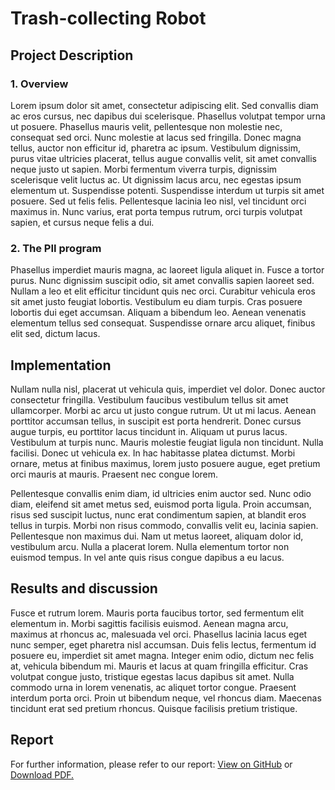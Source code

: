 <h1>Trash-collecting Robot</h1>

<h2>Project Description</h2>
<h3>1. Overview</h3>
Lorem ipsum dolor sit amet, consectetur adipiscing elit. Sed convallis diam ac eros cursus, nec dapibus dui scelerisque. Phasellus volutpat tempor urna ut posuere. Phasellus mauris velit, pellentesque non molestie nec, consequat sed orci. Nunc molestie at lacus sed fringilla. Donec magna tellus, auctor non efficitur id, pharetra ac ipsum. Vestibulum dignissim, purus vitae ultricies placerat, tellus augue convallis velit, sit amet convallis neque justo ut sapien. Morbi fermentum viverra turpis, dignissim scelerisque velit luctus ac. Ut dignissim lacus arcu, nec egestas ipsum elementum ut. Suspendisse potenti. Suspendisse interdum ut turpis sit amet posuere. Sed ut felis felis. Pellentesque lacinia leo nisl, vel tincidunt orci maximus in. Nunc varius, erat porta tempus rutrum, orci turpis volutpat sapien, et cursus neque felis a dui.

<h3>2. The PII program</h3>
Phasellus imperdiet mauris magna, ac laoreet ligula aliquet in. Fusce a tortor purus. Nunc dignissim suscipit odio, sit amet convallis sapien laoreet sed. Nullam a leo et elit efficitur tincidunt quis nec orci. Curabitur vehicula eros sit amet justo feugiat lobortis. Vestibulum eu diam turpis. Cras posuere lobortis dui eget accumsan. Aliquam a bibendum leo. Aenean venenatis elementum tellus sed consequat. Suspendisse ornare arcu aliquet, finibus elit sed, dictum lacus.

<h2>Implementation</h2>
Nullam nulla nisl, placerat ut vehicula quis, imperdiet vel dolor. Donec auctor consectetur fringilla. Vestibulum faucibus vestibulum tellus sit amet ullamcorper. Morbi ac arcu ut justo congue rutrum. Ut ut mi lacus. Aenean porttitor accumsan tellus, in suscipit est porta hendrerit. Donec cursus augue turpis, eu porttitor lacus tincidunt in. Aliquam ut purus lacus. Vestibulum at turpis nunc. Mauris molestie feugiat ligula non tincidunt. Nulla facilisi. Donec ut vehicula ex. In hac habitasse platea dictumst. Morbi ornare, metus at finibus maximus, lorem justo posuere augue, eget pretium orci mauris at mauris. Praesent nec congue lorem.

Pellentesque convallis enim diam, id ultricies enim auctor sed. Nunc odio diam, eleifend sit amet metus sed, euismod porta ligula. Proin accumsan, risus sed suscipit luctus, nunc erat condimentum sapien, at blandit eros tellus in turpis. Morbi non risus commodo, convallis velit eu, lacinia sapien. Pellentesque non maximus dui. Nam ut metus laoreet, aliquam dolor id, vestibulum arcu. Nulla a placerat lorem. Nulla elementum tortor non euismod tempus. In vel ante quis risus congue dapibus a eu lacus.

<h2>Results and discussion</h2>
Fusce et rutrum lorem. Mauris porta faucibus tortor, sed fermentum elit elementum in. Morbi sagittis facilisis euismod. Aenean magna arcu, maximus at rhoncus ac, malesuada vel orci. Phasellus lacinia lacus eget nunc semper, eget pharetra nisl accumsan. Duis felis lectus, fermentum id posuere eu, imperdiet sit amet magna. Integer enim odio, dictum nec felis at, vehicula bibendum mi. Mauris et lacus at quam fringilla efficitur. Cras volutpat congue justo, tristique egestas lacus dapibus sit amet. Nulla commodo urna in lorem venenatis, ac aliquet tortor congue. Praesent interdum porta orci. Proin ut bibendum neque, vel rhoncus diam. Maecenas tincidunt erat sed pretium rhoncus. Quisque facilisis pretium tristique.

<h2>Report</h2>
<object data="https://github.com/nguyen-trinhtk/PII-Robot/blob/main/Results/Report%20Paper.pdf" type="application/pdf" width="700px" height="700px">
        <p>For further information, please refer to our report: <a href="https://github.com/nguyen-trinhtk/PII-Robot/blob/main/Results/Report%20Paper.pdf">View on GitHub</a> or 
        <a href="https://github.com/nguyen-trinhtk/PII-Robot/raw/main/Results/Report%20Paper.pdf">Download PDF.</a></p>
        
</object>
